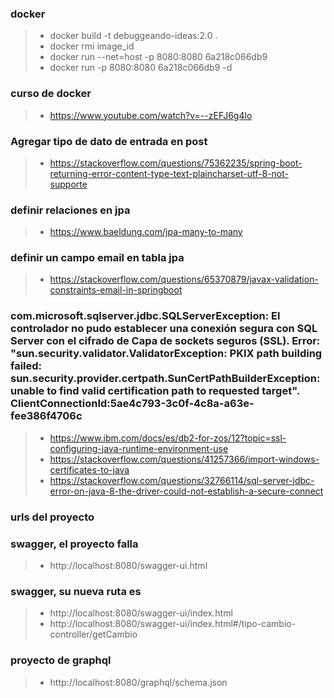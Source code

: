 
### docker
>- docker build -t debuggeando-ideas:2.0 .
>- docker rmi image_id
>- docker run --net=host -p 8080:8080 6a218c066db9
>- docker run -p 8080:8080 6a218c066db9 -d

### curso de docker
>- https://www.youtube.com/watch?v=--zEFJ6g4lo

### Agregar tipo de dato de entrada en post
>- https://stackoverflow.com/questions/75362235/spring-boot-returning-error-content-type-text-plaincharset-utf-8-not-supporte

### definir relaciones en jpa
>- https://www.baeldung.com/jpa-many-to-many

### definir un campo email en tabla jpa
>- https://stackoverflow.com/questions/65370879/javax-validation-constraints-email-in-springboot

### com.microsoft.sqlserver.jdbc.SQLServerException: El controlador no pudo establecer una conexión segura con SQL Server con el cifrado de Capa de sockets seguros (SSL). Error: "sun.security.validator.ValidatorException: PKIX path building failed: sun.security.provider.certpath.SunCertPathBuilderException: unable to find valid certification path to requested target". ClientConnectionId:5ae4c793-3c0f-4c8a-a63e-fee386f4706c
>- https://www.ibm.com/docs/es/db2-for-zos/12?topic=ssl-configuring-java-runtime-environment-use
>- https://stackoverflow.com/questions/41257366/import-windows-certificates-to-java
>- https://stackoverflow.com/questions/32766114/sql-server-jdbc-error-on-java-8-the-driver-could-not-establish-a-secure-connect


### urls del proyecto


### swagger, el proyecto falla
>- http://localhost:8080/swagger-ui.html

### swagger, su nueva ruta es
>- http://localhost:8080/swagger-ui/index.html
>- http://localhost:8080/swagger-ui/index.html#/tipo-cambio-controller/getCambio

### proyecto de graphql
>- http://localhost:8080/graphql/schema.json
